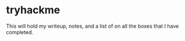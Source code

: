 # tryhackme
This will hold my writeup, notes, and a list of on all the boxes that I have completed.
